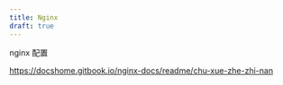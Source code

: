 ```yaml
---
title: Nginx
draft: true
---
```

nginx 配置

https://docshome.gitbook.io/nginx-docs/readme/chu-xue-zhe-zhi-nan